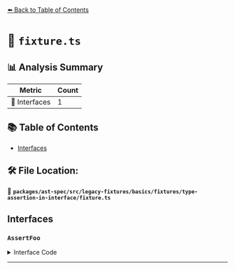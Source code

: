 [⬅️ Back to Table of Contents](../../../../../../../index.md)

# 📄 `fixture.ts`

## 📊 Analysis Summary

| Metric | Count |
|--------|-------|
| 📐 Interfaces | 1 |

## 📚 Table of Contents

- [Interfaces](#interfaces)

## 🛠️ File Location:
📂 **`packages/ast-spec/src/legacy-fixtures/basics/fixtures/type-assertion-in-interface/fixture.ts`**

## Interfaces

### `AssertFoo`

<details><summary>Interface Code</summary>

```ts
interface AssertFoo {
  isString(node: any): asserts node;
}
```
</details>


---